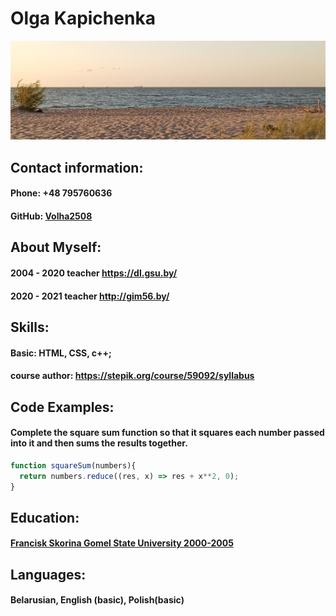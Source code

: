 # Olga Kapichenka
![sea](./img/sea.jpg "a nice place")
## Contact information:
#### Phone: +48 795760636
#### GitHub: [Volha2508](https://github.com/Volha2508)

## About Myself:
#### 2004 - 2020 teacher https://dl.gsu.by/
#### 2020 - 2021 teacher http://gim56.by/

## Skills:
#### Basic: HTML, CSS, c++;
#### course author: https://stepik.org/course/59092/syllabus

## Code Examples:
#### Complete the square sum function so that it squares each number passed into it and then sums the results together.
```javascript
function squareSum(numbers){
  return numbers.reduce((res, x) => res + x**2, 0);
}
```
## Education:
#### [Francisk Skorina Gomel State University 2000-2005](https://www.gsu.by/en/university) 

## Languages:
####  Belarusian, English (basic), Polish(basic)